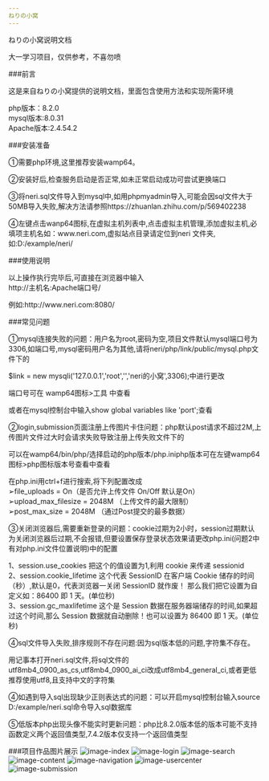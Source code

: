 ```yaml
---
ねりの小窝
---
```

<section>ねりの小窝说明文档</section>

大一学习项目，仅供参考，不喜勿喷

###前言

<p>这是来自ねりの小窝提供的说明文档，里面包含使用方法和实现所需环境</p>
<p>php版本：8.2.0</br>mysql版本:8.0.31</br>Apache版本:2.4.54.2</p>

###安装准备
<p>①需要php环境,这里推荐安装wamp64。</p>
<p>②安装好后,检查服务启动是否正常,如未正常启动成功可尝试更换端口</p>
<p>③将neri.sql文件导入到mysql中,如用phpmyadmin导入,可能会因sql文件大于50MB导入失败,解决方法请参照<a>https://zhuanlan.zhihu.com/p/569402238</a></p>
<p>④左键点击wanp64图标,在虚拟主机列表中,点击虚拟主机管理,添加虚拟主机,必填项主机名如：<path>www.neri.com</path>,虚拟站点目录请定位到neri 文件夹,如:<path>D:/example/neri/</path></p>

###使用说明
<p>以上操作执行完毕后,可直接在浏览器中输入</br><path>http://主机名:Apache端口号/</path></p>
<p></p>
<p>例如:<path>http://www.neri.com:8080/</path></p>

###常见问题
<p>①mysql连接失败的问题：用户名为root,密码为空,项目文件默认mysql端口号为3306,如端口号,mysql密码用户名为其他,请将<path>neri/php/link/public/mysql.php</path>文件下的</p>
<p><path>$link = new mysqli('127.0.0.1','root','','neri的小窝',3306);</path>中进行更改</p>
<p>端口号可在 <path>wamp64图标>工具</path> 中查看</p>
<p>或者在mysql控制台中输入<path>show global variables like 'port';</path>查看</p>
<p>②login,submission页面注册上传图片卡住问题：php默认post请求不超过2M,上传图片文件过大时会请求失败导致注册上传失败</path>文件下的</p>
<p>可以在<path>wamp64/bin/php/选择启动的php版本/php.ini</path>php版本可在<path>左键wamp64图标>php图标版本号查看</path>中查看</p>
<p>
在php.ini用ctrl+f进行搜索,将下列配置改成</br>
➢file_uploads = On（是否允许上传文件 On/Off 默认是On）</br>
➢upload_max_filesize = 2048M （上传文件的最大限制）</br>
➢post_max_size = 2048M （通过Post提交的最多数据）</br>
</p>
<p>③关闭浏览器后,需要重新登录的问题：cookie过期为2小时，session过期默认为关闭浏览器后过期,不会报错,但要设置保存登录状态效果请更改php.ini(问题2中有对php.ini文件位置说明)中的配置</p>
<p>
1、session.use_cookies
把这个的值设置为1,利用 cookie 来传递 sessionid<br>
2、session.cookie_lifetime
这个代表 SessionID 在客户端 Cookie 储存的时间（秒）,默认是0，代表浏览器一关闭 SessionID 就作废！ 那么我们把它设置为自定义如：86400 即 1 天。(单位秒)<br>
3、session.gc_maxlifetime
这个是 Session 数据在服务器端储存的时间,如果超过这个时间,那么 Session 数据就自动删除！也可以设置为 86400 即 1 天。(单位秒)<br>
</p>
<p>④sql文件导入失败,排序规则不存在问题:因为sql版本低的问题,字符集不存在。</p>
<p>用记事本打开neri.sql文件,将sql文件的utf8mb4_0900_as_cs,utf8mb4_0900_ai_ci改成utf8mb4_general_ci,或者更低推荐使用utf8,且支持中文的字符集</p>

<p>④如遇到导入sql出现缺少正则表达式的问题：可以开启mysql控制台输入source D:/example/neri.sql命令导入sql数据库</p>

<p>⑤低版本php出现头像不能实时更新问题：php比8.2.0版本低的版本可能不支持函数定义两个返回值类型,7.4.2版本仅支持一个返回值类型</p>

###项目作品图片展示
![image-index](https://github.com/xiaoshun233/neri/blob/main/images/show/index.jpeg)
![image-login](https://github.com/xiaoshun233/neri/blob/main/images/show/login.jpeg)
![image-search](https://github.com/xiaoshun233/neri/blob/main/images/show/search.jpeg)
![image-content](https://github.com/xiaoshun233/neri/blob/main/images/show/content.jpeg)
![image-navigation](https://github.com/xiaoshun233/neri/blob/main/images/show/navigation.jpeg)
![image-usercenter](https://github.com/xiaoshun233/neri/blob/main/images/show/usercenter.jpeg)
![image-submission](https://github.com/xiaoshun233/neri/blob/main/images/show/submission.jpeg)
